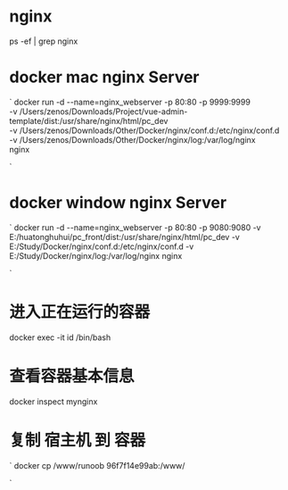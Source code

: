 # nginx 
ps -ef | grep nginx
# docker mac nginx Server
`
docker run -d --name=nginx_webserver -p 80:80 -p 9999:9999 \
-v /Users/zenos/Downloads/Project/vue-admin-template/dist:/usr/share/nginx/html/pc_dev \
-v /Users/zenos/Downloads/Other/Docker/nginx/conf.d:/etc/nginx/conf.d \
-v /Users/zenos/Downloads/Other/Docker/nginx/log:/var/log/nginx \
nginx

`
# docker window nginx Server
`
docker run -d --name=nginx_webserver -p 80:80 -p 9080:9080  -v E:/huatonghuhui/pc_front/dist:/usr/share/nginx/html/pc_dev  -v E:/Study/Docker/nginx/conf.d:/etc/nginx/conf.d  -v E:/Study/Docker/nginx/log:/var/log/nginx nginx

`
# 进入正在运行的容器
docker exec -it id /bin/bash  

# 查看容器基本信息
docker inspect mynginx

# 复制  宿主机 到 容器
`
docker cp /www/runoob 96f7f14e99ab:/www/

` 
